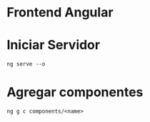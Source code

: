 # Frontend Angular

# Iniciar Servidor
`ng serve --o`

# Agregar componentes 
`ng g c components/<name>`
